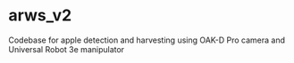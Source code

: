 # arws_v2
Codebase for apple detection and harvesting using OAK-D Pro camera and Universal Robot 3e manipulator
